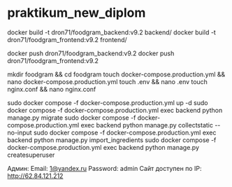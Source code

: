 # praktikum_new_diplom

docker build -t dron71/foodgram_backend:v9.2 backend/
docker build -t dron71/foodgram_frontend:v9.2 frontend/

docker push dron71/foodgram_backend:v9.2
docker push dron71/foodgram_frontend:v9.2

mkdir foodgram && cd foodgram
touch docker-compose.production.yml && nano docker-compose.production.yml
touch .env && nano .env
touch nginx.conf && nano nginx.conf

sudo docker compose -f docker-compose.production.yml up -d
sudo docker compose -f docker-compose.production.yml exec backend python manage.py migrate
sudo docker compose -f docker-compose.production.yml exec backend python manage.py collectstatic --no-input
sudo docker compose -f docker-compose.production.yml exec backend python manage.py import_ingredients
sudo docker compose -f docker-compose.production.yml exec backend python manage.py createsuperuser

Админ:
Email: 1@yandex.ru
Password: admin
Сайт доступен по IP: http://62.84.121.212
